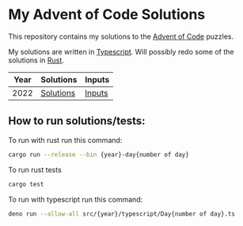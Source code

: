 # My Advent of Code Solutions

This repository contains my solutions to the
[Advent of Code](https://adventofcode.com/) puzzles.

My solutions are written in [Typescript](https://www.typescriptlang.org/). Will possibly redo some of the solutions in [Rust](https://www.rust-lang.org/).

| Year | Solutions             | Inputs                |
| ---- | --------------------- | --------------------- |
| 2022 | [Solutions](src/2022) | [Inputs](inputs/2022) |

## How to run solutions/tests:

To run with rust run this command:

```bash
cargo run --release --bin {year}-day{number of day}
```

To run rust tests

```bash
cargo test
```

To run with typescript run this command:

```bash
deno run --allow-all src/{year}/typescript/Day{number of day}.ts
```
